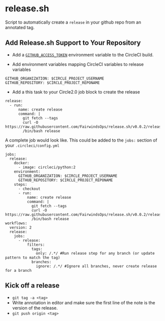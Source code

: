 # release.sh
Script to automatically create a `release` in your github repo from an annotated tag.

## Add Release.sh Support to Your Repository

* Add a [`GITHUB_ACCESS_TOKEN`](https://help.github.com/articles/creating-a-personal-access-token-for-the-command-line/) environment variable to the CircleCI build.

* Add environment variables mapping CircleCI variables to release variables

```
GITHUB_ORGANIZATION: $CIRCLE_PROJECT_USERNAME
GITHUB_REPOSITORY: $CIRCLE_PROJECT_REPONAME
```

* Add a this task to your Circle2.0 job block to create the release

```
release:
  - run:
      name: create release
      command: |
        git fetch --tags
        curl -O https://raw.githubusercontent.com/FairwindsOps/release.sh/v0.0.2/release
        /bin/bash release

```

A complete job would look like. This could be added to the `jobs:` section of your `.circleci/config.yml`

```
jobs:
  release:
    docker:
      - image: circleci/python:2
    environment:
      GITHUB_ORGANIZATION: $CIRCLE_PROJECT_USERNAME
      GITHUB_REPOSITORY: $CIRCLE_PROJECT_REPONAME
    steps:
      - checkout
      - run:
          name: create release
          command: |
            git fetch --tags
            curl -O https://raw.githubusercontent.com/FairwindsOps/release.sh/v0.0.2/release
            /bin/bash release
workflows:
  version: 2
  release:
    jobs:
      - release:
          filters:
            tags:
              only: /.*/ #Run release step for any branch (or update pattern to match the tag)
            branches:
              ignore: /.*/ #Ignore all branches, never create release for a branch

```


## Kick off a release
* `git tag -a <tag>`
* Write annotation in editor and make sure the first line of the note is the version of the release.
* `git push origin <tag>`
